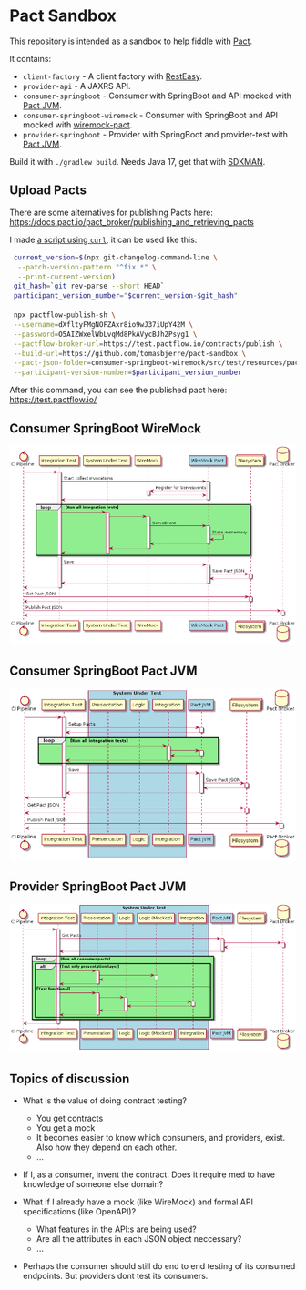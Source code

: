 # Pact Sandbox

This repository is intended as a sandbox to help fiddle with [Pact](https://docs.pact.io/).

It contains:

- `client-factory` - A client factory with [RestEasy](https://resteasy.dev/).
- `provider-api` - A JAXRS API.
- `consumer-springboot` - Consumer with SpringBoot and API mocked with [Pact JVM](https://docs.pact.io/implementation_guides/jvm).
- `consumer-springboot-wiremock` - Consumer with SpringBoot and API mocked with [wiremock-pact](https://github.com/wiremock/wiremock-pact).
- `provider-springboot` - Provider with SpringBoot and provider-test with [Pact JVM](https://docs.pact.io/implementation_guides/jvm).

Build it with `./gradlew build`. Needs Java 17, get that with [SDKMAN](https://sdkman.io/).

## Upload Pacts

There are some alternatives for publishing Pacts here: <https://docs.pact.io/pact_broker/publishing_and_retrieving_pacts>

I made [a script using `curl`](https://github.com/tomasbjerre/pactflow-publish-sh), it can be used like this:

```sh
 current_version=$(npx git-changelog-command-line \
  --patch-version-pattern "^fix.*" \
  --print-current-version)
 git_hash=`git rev-parse --short HEAD`
 participant_version_number="$current_version-$git_hash"

 npx pactflow-publish-sh \
 --username=dXfltyFMgNOFZAxr8io9wJ37iUpY42M \
 --password=O5AIZWxelWbLvqMd8PkAVycBJh2Psyg1 \
 --pactflow-broker-url=https://test.pactflow.io/contracts/publish \
 --build-url=https://github.com/tomasbjerre/pact-sandbox \
 --pact-json-folder=consumer-springboot-wiremock/src/test/resources/pact-json \
 --participant-version-number=$participant_version_number
```

After this command, you can see the published pact here: <https://test.pactflow.io/>

## Consumer SpringBoot WireMock

![Pact With WireMock](/docs/pact-with-wiremock.png)

## Consumer SpringBoot Pact JVM

![Pact With Pact JVM](/docs/pact-with-pactjvm.png)

## Provider SpringBoot Pact JVM

![Provider With Pact JVM](/docs/pact-provider.png)

## Topics of discussion

- What is the value of doing contract testing?
  - You get contracts
  - You get a mock
  - It becomes easier to know which consumers, and providers, exist. Also how they depend on each other.
  - ...
 
- If I, as a consumer, invent the contract. Does it require med to have knowledge of someone else domain?

- What if I already have a mock (like WireMock) and formal API specifications (like OpenAPI)?
  - What features in the API:s are being used?
  - Are all the attributes in each JSON object neccessary?
  - ...
 
- Perhaps the consumer should still do end to end testing of its consumed endpoints. But providers dont test its consumers.
